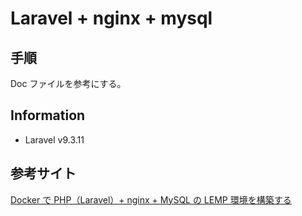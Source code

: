 # Laravel + nginx + mysql

## 手順

Doc ファイルを参考にする。

## Information

- Laravel v9.3.11

## 参考サイト

[Docker で PHP（Laravel）+ nginx + MySQL の LEMP 環境を構築する](https://qiita.com/hinako_n/items/f15646ea548bcdc8ac6c)
